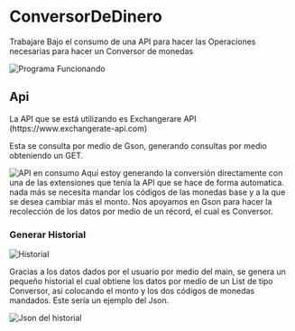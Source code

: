 # ConversorDeDinero
Trabajare Bajo el consumo de una API para hacer las Operaciones necesarias para hacer un Conversor de monedas

![Programa Funcionando](https://github.com/ESTILTRT/ConversorDeDinero/assets/157448750/7605b4be-a59f-4a93-ae3b-796d923e2f44)


<h2>Api</h2>
La API que se está utilizando es Exchangerare API (https://www.exchangerate-api.com)

Esta se consulta por medio de Gson, generando consultas por medio obteniendo un GET.

![API en consumo](https://github.com/ESTILTRT/ConversorDeDinero/assets/157448750/795d15c5-e88e-49c7-8c9c-49d076cf9f43)
Aquí estoy generando la conversión directamente con una de las extensiones que tenía la API que se hace de forma automatica.
nada más se necesita mandar los códigos de las monedas base y a la que se desea cambiar más el monto.
Nos apoyamos en Gson para hacer la recolección de los datos por medio de un récord, el cual es Conversor.

<h3>Generar Historial</h3>

![Historial](https://github.com/ESTILTRT/ConversorDeDinero/assets/157448750/d32828bb-aa36-44e3-8099-48c1d465a0f3)

Gracias a los datos dados por el usuario por medio del main, se genera un pequeño historial el cual obtiene los datos por medio de un List de tipo Conversor, así colocando el monto y los dos códigos de monedas mandados.
Este sería un ejemplo del Json.

![Json del historial](https://github.com/ESTILTRT/ConversorDeDinero/assets/157448750/9a645847-19e6-47d2-889c-8d7349a30b66)


